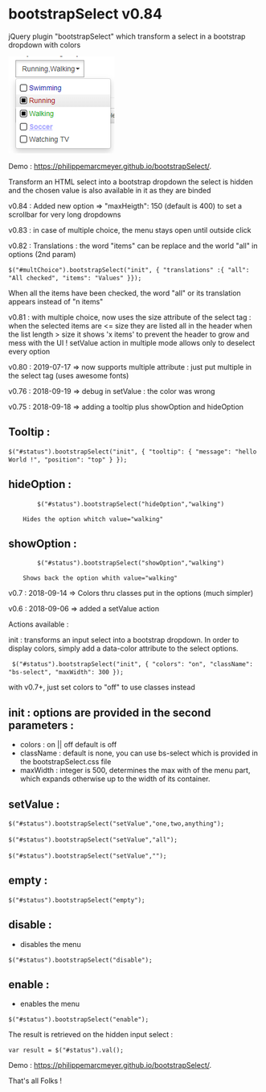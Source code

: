 # bootstrapSelect v0.84

jQuery plugin "bootstrapSelect" which transform a select in a bootstrap dropdown with colors

![screen shot](https://raw.githubusercontent.com/PhilippeMarcMeyer/bootstrapSelect/master/demo.png)

Demo : https://philippemarcmeyer.github.io/bootstrapSelect/.

Transform an HTML select into a bootstrap dropdown
the select is hidden and the chosen value is also available in it as they are binded

v0.84 : Added new option => "maxHeigth": 150 (default is 400) to set a scrollbar for very long dropdowns 

v0.83 : in case of multiple choice, the menu stays open until outside click

v0.82 : Translations : the word "items" can be replace and the world "all" in options (2nd param) 
```
$("#multChoice").bootstrapSelect("init", { "translations" :{ "all": "All checked", "items": "Values" }});
```	
When all the items have been checked, the word "all" or its translation appears instead of "n items"

v0.81 : with multiple choice, now uses the size attribute of the select tag : when the selected items are <= size they are listed all in the header when the list length > size it shows 'x items' to prevent the header to grow and mess with the UI !
 setValue action in multiple mode allows only to deselect every option

v0.80 : 2019-07-17 => now supports multiple attribute : just put multiple in the select tag  (uses awesome fonts)

v0.76 : 2018-09-19 =>  debug in setValue : the color was wrong

v0.75 : 2018-09-18 => adding a tooltip plus showOption and hideOption
## Tooltip :
```
$("#status").bootstrapSelect("init", { "tooltip": { "message": "hello World !", "position": "top" } });
```

## hideOption :
```
		$("#status").bootstrapSelect("hideOption","walking")
```
		Hides the option whitch value="walking"
## showOption :
```
		$("#status").bootstrapSelect("showOption","walking")
```
		Shows back the option whith value="walking"
		
v0.7  : 2018-09-14 => Colors thru classes put in the options (much simpler)

v0.6  : 2018-09-06 => added a setValue action


Actions available :

init : transforms an input select into a bootstrap dropdown. In order to display colors, simply add a data-color attribute to the select options.
```
 $("#status").bootstrapSelect("init", { "colors": "on", "className": "bs-select", "maxWidth": 300 });
 ```
 with v0.7+, just set colors to "off" to use classes instead
 
## init : options are provided in the second parameters :
- colors : on || off default is off
- className : default is none, you can use bs-select which is provided in the bootstrapSelect.css file
- maxWidth : integer is 500, determines the max with of the menu part, which expands otherwise up to the width of its container.
## setValue :
```
$("#status").bootstrapSelect("setValue","one,two,anything");

$("#status").bootstrapSelect("setValue","all");

$("#status").bootstrapSelect("setValue","");
```
## empty : 
```
$("#status").bootstrapSelect("empty");
```
## disable :
- disables the menu
```
$("#status").bootstrapSelect("disable");
```
## enable :
- enables the menu
```
$("#status").bootstrapSelect("enable");
```
The result is retrieved on the hidden input select : 
```
var result = $("#status").val();
```
Demo : https://philippemarcmeyer.github.io/bootstrapSelect/.

That's all Folks !
